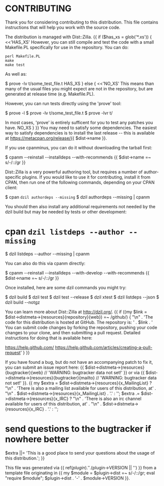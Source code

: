 # CONTRIBUTING

Thank you for considering contributing to this distribution. This file
contains instructions that will help you work with the source code.

The distribution is managed with Dist::Zilla. {{
    if ($has_xs = glob('*.xs')) { <<'HAS_XS'
However, you can still compile
and test the code with a small Makefile.PL specifically for use in the
repository. You can do:

    perl Makefile.PL
    make
    make test

As well as:

  $ prove -lv t/some_test_file.t
HAS_XS
} else { <<'NO_XS'
This means than many of the
usual files you might expect are not in the repository, but are generated
at release time (e.g. Makefile.PL).

However, you can run tests directly using the 'prove' tool:

  $ prove -l
  $ prove -lv t/some_test_file.t
  $ prove -lvr t/

In most cases, 'prove' is entirely sufficent for you to test any
patches you have.
NO_XS
} }}
You may need to satisfy some dependencies. The easiest way to satisfy
dependencies is to install the last release -- this is available at
https://metacpan.org/release/{{ $dist->name }}.

If you use cpanminus, you can do it without downloading the tarball first:

  $ cpanm --reinstall --installdeps --with-recommends {{ $dist->name =~
s/-/::/gr }}

Dist::Zilla is a very powerful authoring tool, but requires a number of
author-specific plugins. If you would like to use it for contributing,
install it from CPAN, then run one of the following commands, depending on
your CPAN client:

  $ cpan `dzil authordeps --missing`
  $ dzil authordeps --missing | cpanm

You should then also install any additional requirements not needed by the
dzil build but may be needed by tests or other development:

  # cpan `dzil listdeps --author --missing`
  $ dzil listdeps --author --missing | cpanm

You can also do this via cpanm directly:

  $ cpanm --reinstall --installdeps --with-develop --with-recommends {{
$dist->name =~ s/-/::/gr }}

Once installed, here are some dzil commands you might try:

  $ dzil build
  $ dzil test
  $ dzil test --release
  $ dzil xtest
  $ dzil listdeps --json
  $ dzil build --notgz

You can learn more about Dist::Zilla at http://dzil.org/.
{{
if ((my $link = $dist->distmeta->{resources}{repository}{web}) =~ /github/) {
"\n" . 'The code for this distribution is hosted at GitHub. The repository is:
' . $link . '
You can submit code changes by forking the repository, pushing your code
changes to your clone, and then submitting a pull request. Detailed
instructions for doing that is available here:

https://help.github.com/
https://help.github.com/articles/creating-a-pull-request' }
}}

If you have found a bug, but do not have an accompanying patch to fix it, you
can submit an issue report here:
{{ $dist->distmeta->{resources}{bugtracker}{web} // 'WARNING: bugtracker data
not set!' }}
or via {{ $dist->distmeta->{resources}{bugtracker}{mailto} // 'WARNING:
bugtracker data not set!' }}.
{{
my $extra = $dist->distmeta->{resources}{x_MailingList}
    ? "\n" . 'There is also a mailing list available for users of this
distribution, at' . "\n" . $dist->distmeta->{resources}{x_MailingList} . '.'
    : '';
$extra .= $dist->distmeta->{resources}{x_IRC}
    ? "\n" . 'There is also an irc channel available for users of this
distribution, at' . "\n" . $dist->distmeta->{resources}{x_IRC} . '.'
    : '';
# send questions to the bugtracker if nowhere better
$extra ||= 'This is a good place to send your questions about the usage of
this distribution.';
}}


This file was generated via {{ ref($plugin) . ' ' . ($plugin->VERSION ||
'<self>') }} from a
template file originating in {{
    my $module = $plugin->dist =~ s/-/::/gr;
    eval "require $module";
    $plugin->dist . '-' . $module->VERSION
}}.
